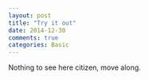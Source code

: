 ```yaml
---
layout: post
title: "Try it out"
date: 2014-12-30
comments: true
categories: Basic
---
```


Nothing to see here citizen, move along.
